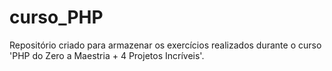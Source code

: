 # curso_PHP
Repositório criado para armazenar os exercícios realizados durante o curso 'PHP do Zero a Maestria + 4 Projetos Incríveis'. 
